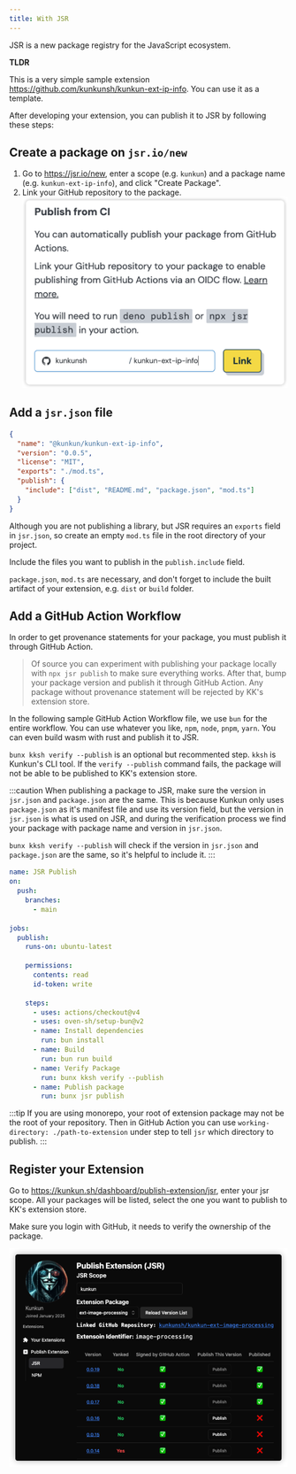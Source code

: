 ```yaml
---
title: With JSR
---
```


JSR is a new package registry for the JavaScript ecosystem.

**TLDR**

This is a very simple sample extension https://github.com/kunkunsh/kunkun-ext-ip-info.
You can use it as a template.

After developing your extension, you can publish it to JSR by following these steps:

## Create a package on `jsr.io/new`

1. Go to https://jsr.io/new, enter a scope (e.g. `kunkun`) and a package name (e.g. `kunkun-ext-ip-info`), and click "Create Package".
2. Link your GitHub repository to the package.
    ![](../../../../../assets/demo/instructions/jsr-link-github.png)


## Add a `jsr.json` file

```json title="jsr.json"
{
  "name": "@kunkun/kunkun-ext-ip-info",
  "version": "0.0.5",
  "license": "MIT",
  "exports": "./mod.ts",
  "publish": {
    "include": ["dist", "README.md", "package.json", "mod.ts"]
  }
}
```

Although you are not publishing a library, but JSR requires an `exports` field in `jsr.json`, so create an empty `mod.ts` file in the root directory of your project.

Include the files you want to publish in the `publish.include` field.

`package.json`, `mod.ts` are necessary, and don't forget to include the built artifact of your extension, e.g. `dist` or `build` folder.

## Add a GitHub Action Workflow

In order to get provenance statements for your package, you must publish it through GitHub Action. 

> Of source you can experiment with publishing your package locally with `npx jsr publish` to make sure everything works.
> After that, bump your package version and publish it through GitHub Action.
> Any package without provenance statement will be rejected by KK's extension store.

In the following sample GitHub Action Workflow file, we use `bun` for the entire workflow.
You can use whatever you like, `npm`, `node`, `pnpm`, `yarn`. 
You can even build wasm with rust and publish it to JSR.

`bunx kksh verify --publish` is an optional but recommented step. `kksh` is Kunkun's CLI tool. 
If the `verify --publish` command fails, the package will not be able to be published to KK's extension store.

:::caution
When publishing a package to JSR, make sure the version in `jsr.json` and `package.json` are the same.
This is because Kunkun only uses `package.json` as it's manifest file and use its version field, 
but the version in `jsr.json` is what is used on JSR, and during the verification process we find your package with package name and version in `jsr.json`.

`bunx kksh verify --publish` will check if the version in `jsr.json` and `package.json` are the same, so it's helpful to include it.
:::

```yaml title=".github/workflows/jsr-publish.yml"
name: JSR Publish
on:
  push:
    branches:
      - main

jobs:
  publish:
    runs-on: ubuntu-latest

    permissions:
      contents: read
      id-token: write

    steps:
      - uses: actions/checkout@v4
      - uses: oven-sh/setup-bun@v2
      - name: Install dependencies
        run: bun install
      - name: Build
        run: bun run build
      - name: Verify Package
        run: bunx kksh verify --publish
      - name: Publish package
        run: bunx jsr publish
```

:::tip
If you are using monorepo, your root of extension package may not be the root of your repository.
Then in GitHub Action you can use `working-directory: ./path-to-extension` under step to tell `jsr` which directory to publish.
:::

## Register your Extension

Go to https://kunkun.sh/dashboard/publish-extension/jsr, enter your jsr scope.
All your packages will be listed, select the one you want to publish to KK's extension store.

Make sure you login with GitHub, it needs to verify the ownership of the package.

![](../../../../../assets/demo/instructions/jsr-publish.png)